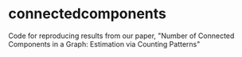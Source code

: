 # connectedcomponents
Code for reproducing results from our paper, "Number of Connected Components in a Graph: Estimation via Counting Patterns"
